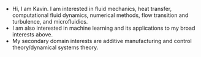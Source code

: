 - Hi, I am Kavin. I am interested in fluid mechanics, heat transfer, computational fluid dynamics, numerical methods, flow transition and turbulence, and microfluidics.
- I am also interested in machine learning and its applications to my broad interests above.
- My secondary domain interests are additive manufacturing and control theory/dynamical systems theory.

